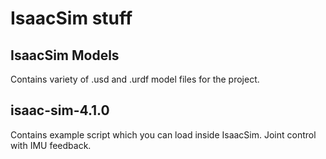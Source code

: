 # IsaacSim stuff
## IsaacSim Models
Contains variety of .usd and .urdf model files for the project.
## isaac-sim-4.1.0
Contains example script which you can load inside IsaacSim. 
Joint control with IMU feedback.
